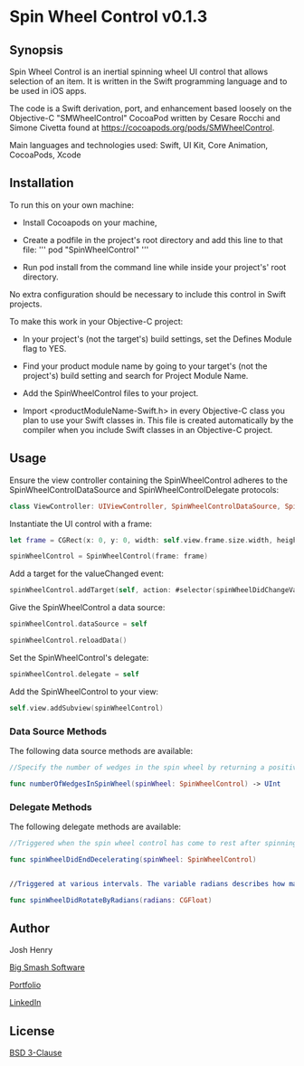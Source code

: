 # Spin Wheel Control v0.1.3

## Synopsis

Spin Wheel Control is an inertial spinning wheel UI control that allows selection of an item. It is written in the Swift programming language and to be used in iOS apps.

The code is a Swift derivation, port, and enhancement based loosely on the Objective-C "SMWheelControl" CocoaPod written by Cesare Rocchi and Simone Civetta found at https://cocoapods.org/pods/SMWheelControl.

Main languages and technologies used: Swift, UI Kit, Core Animation, CocoaPods, Xcode


## Installation 

To run this on your own machine: 

* Install Cocoapods on your machine, 

* Create a podfile in the project's root directory and add this line to that file:
'''
pod "SpinWheelControl"
'''

* Run pod install from the command line while inside your project's' root directory.

No extra configuration should be necessary to include this control in Swift projects.

To make this work in your Objective-C project:

* In your project's (not the target's) build settings, set the Defines Module flag to YES.

* Find your product module name by going to your target's (not the project's) build setting and search for Project Module Name.

* Add the SpinWheelControl files to your project.

* Import <productModuleName-Swift.h> in every Objective-C class you plan to use your Swift classes in. This file is created automatically by the compiler when you include Swift classes in an Objective-C project.


## Usage

Ensure the view controller containing the SpinWheelControl adheres to the SpinWheelControlDataSource and SpinWheelControlDelegate protocols:

```swift
class ViewController: UIViewController, SpinWheelControlDataSource, SpinWheelControlDelegate
```


Instantiate the UI control with a frame:

```swift
let frame = CGRect(x: 0, y: 0, width: self.view.frame.size.width, height: self.view.frame.size.width)

spinWheelControl = SpinWheelControl(frame: frame)
```


Add a target for the valueChanged event:

```swift
spinWheelControl.addTarget(self, action: #selector(spinWheelDidChangeValue), for: UIControlEvents.valueChanged)
```


Give the SpinWheelControl a data source:

```swift
spinWheelControl.dataSource = self

spinWheelControl.reloadData()
```


Set the SpinWheelControl's delegate:

```swift
spinWheelControl.delegate = self
```


Add the SpinWheelControl to your view:

```swift
self.view.addSubview(spinWheelControl)
```


### Data Source Methods

The following data source methods are available:

```swift
//Specify the number of wedges in the spin wheel by returning a positive value that is greater than 1

func numberOfWedgesInSpinWheel(spinWheel: SpinWheelControl) -> UInt
```


### Delegate Methods


The following delegate methods are available:

```swift
//Triggered when the spin wheel control has come to rest after spinning.

func spinWheelDidEndDecelerating(spinWheel: SpinWheelControl)


//Triggered at various intervals. The variable radians describes how many radians the spin wheel control has moved since the last time this method was called.

func spinWheelDidRotateByRadians(radians: CGFloat)
```


## Author

Josh Henry

[Big Smash Software](http://www.bigsmashsoftware.com)

[Portfolio](http://www.joshhenry.info)

[LinkedIn](https://www.linkedin.com/in/joshdhenry)


## License
[BSD 3-Clause](http://opensource.org/licenses/BSD-3-Clause)
